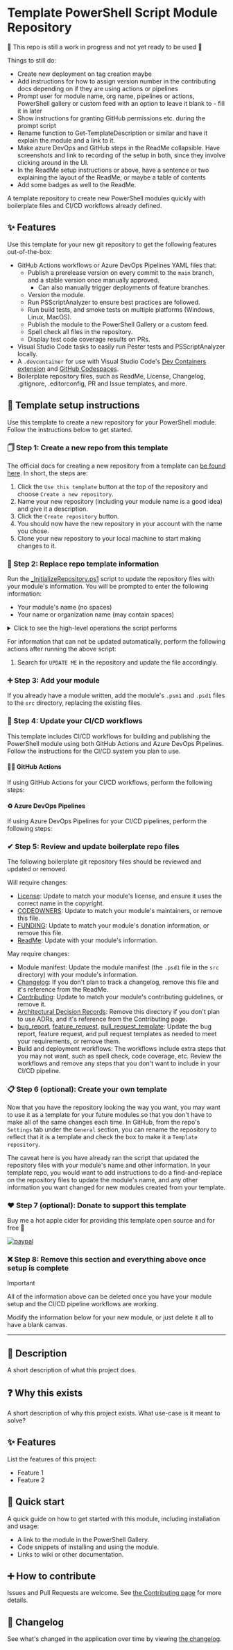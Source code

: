 # Template PowerShell Script Module Repository

🚧 This repo is still a work in progress and not yet ready to be used 🚧

Things to still do:

- Create new deployment on tag creation maybe
- Add instructions for how to assign version number in the contributing docs depending on if they are using actions or pipelines
- Prompt user for module name, org name, pipelines or actions, PowerShell gallery or custom feed with an option to leave it blank to - fill it in later
- Show instructions for granting GitHub permissions etc. during the prompt script
- Rename function to Get-TemplateDescription or similar and have it explain the module and a link to it.
- Make azure DevOps and GitHub steps in the ReadMe collapsible.
  Have screenshots and link to recording of the setup in both, since they involve clicking around in the UI.
- In the ReadMe setup instructions or above, have a sentence or two explaining the layout of the ReadMe, or maybe a table of contents
- Add some badges as well to the ReadMe.

A template repository to create new PowerShell modules quickly with boilerplate files and CI/CD workflows already defined.

## ✨ Features

Use this template for your new git repository to get the following features out-of-the-box:

- GitHub Actions workflows or Azure DevOps Pipelines YAML files that:
  - Publish a prerelease version on every commit to the `main` branch, and a stable version once manually approved.
    - Can also manually trigger deployments of feature branches.
  - Version the module.
  - Run PSScriptAnalyzer to ensure best practices are followed.
  - Run build tests, and smoke tests on multiple platforms (Windows, Linux, MacOS).
  - Publish the module to the PowerShell Gallery or a custom feed.
  - Spell check all files in the repository.
  - Display test code coverage results on PRs.
- Visual Studio Code tasks to easily run Pester tests and PSScriptAnalyzer locally.
- A `.devcontainer` for use with Visual Studio Code's [Dev Containers extension](https://marketplace.visualstudio.com/items?itemName=ms-vscode-remote.remote-containers) and [GitHub Codespaces](https://github.com/features/codespaces).
- Boilerplate repository files, such as ReadMe, License, Changelog, .gitignore, .editorconfig, PR and Issue templates, and more.

## 📄 Template setup instructions

Use this template to create a new repository for your PowerShell module.
Follow the instructions below to get started.

### 🗍 Step 1: Create a new repo from this template

The official docs for creating a new repository from a template can [be found here](https://docs.github.com/en/repositories/creating-and-managing-repositories/creating-a-repository-from-a-template).
In short, the steps are:

1. Click the `Use this template` button at the top of the repository and choose `Create a new repository`.
1. Name your new repository (including your module name is a good idea) and give it a description.
1. Click the `Create repository` button.
1. You should now have the new repository in your account with the name you chose.
1. Clone your new repository to your local machine to start making changes to it.

### 🤖 Step 2: Replace repo template information

Run the [_InitializeRepository.ps1](/_InitializeRepository.ps1) script to update the repository files with your module's information.
You will be prompted to enter the following information:

- Your module's name (no spaces)
- Your name or organization name (may contain spaces)

<details>
<summary>Click to see the high-level operations the script performs</summary>

The script performs the following actions:

- Replaces `Template.PowerShell.ScriptModule` with your module's name.
- Replaces `Daniel Schroeder` with your name or organization name.
- Updates the PowerShell module manifest's `GUID` property with a new unique GUID.

</details>

For information that can not be updated automatically, perform the following actions after running the above script:

1. Search for `UPDATE ME` in the repository and update the file accordingly.

### ➕ Step 3: Add your module

If you already have a module written, add the module's `.psm1` and `.psd1` files to the `src` directory, replacing the existing files.

<!-- 1. Add your module to the `src` directory.
   1. If you already have a module written:
      1. Add the `.psm1` and `.psd1` files directly to the `src` directory.
      1. Delete the `Template.PowerShell.ScriptModule.psm1` and `Template.PowerShell.ScriptModule.psd1` files from the `src` directory.
   1. If you have not written the module yet:
      1. Rename the `Template.PowerShell.ScriptModule.psm1` and `Template.PowerShell.ScriptModule.psd1` files in the `src` directory to match your module name.
1. Perform a find-and-replace across the entire repository to replace `Template.PowerShell.ScriptModule` with your module's name (no spaces). -->

### 🚀 Step 4: Update your CI/CD workflows

This template includes CI/CD workflows for building and publishing the PowerShell module using both GitHub Actions and Azure DevOps Pipelines.
Follow the instructions for the CI/CD system you plan to use.

#### 🐙🐱 GitHub Actions

If using GitHub Actions for your CI/CD workflows, perform the following steps:

#### ♻️ Azure DevOps Pipelines

If using Azure DevOps Pipelines for your CI/CD pipelines, perform the following steps:

### ✔ Step 5: Review and update boilerplate repo files

The following boilerplate git repository files should be reviewed and updated or removed.

Will require changes:

- [License](/License.md): Update to match your module's license, and ensure it uses the correct name in the copyright.
- [CODEOWNERS](/.github/CODEOWNERS): Update to match your module's maintainers, or remove this file.
- [FUNDING](/.github/FUNDING.yml): Update to match your module's donation information, or remove this file.
- [ReadMe](/ReadMe.md): Update with your module's information.

May require changes:

- Module manifest: Update the module manifest (the `.psd1` file in the `src` directory) with your module's information.
- [Changelog](/Changelog.md): If you don't plan to track a changelog, remove this file and it's reference from the ReadMe.
- [Contributing](/docs/Contributing.md): Update to match your module's contributing guidelines, or remove it.
- [Architectural Decision Records](/docs/ArchitectureDecisionRecords/): Remove this directory if you don't plan to use ADRs, and it's reference from the Contributing page.
- [bug_report](/.github/ISSUE_TEMPLATE/bug_report.md), [feature_request](/.github/ISSUE_TEMPLATE/feature_request.md), [pull_request_template](/.github/pull_request_template.md): Update the bug report, feature request, and pull request templates as needed to meet your requirements, or remove them.
- Build and deployment workflows: The workflows include extra steps that you may not want, such as spell check, code coverage, etc.
  Review the workflows and remove any steps that you don't want to include in your CI/CD pipeline.

### 📋 Step 6 (optional): Create your own template

Now that you have the repository looking the way you want, you may want to use it as a template for your future modules so that you don't have to make all of the same changes each time.
In GitHub, from the repo's `Settings` tab under the `General` section, you can rename the repository to reflect that it is a template and check the box to make it a `Template repository`.

The caveat here is you have already ran the script that updated the repository files with your module's name and other information.
In your template repo, you would want to add instructions to do a find-and-replace on the repository files to update the module's name, and any other information you want changed for new modules created from your template.

### ❤ Step 7 (optional): Donate to support this template

Buy me a hot apple cider for providing this template open source and for free 🙂

[![paypal](https://www.paypalobjects.com/en_US/i/btn/btn_donateCC_LG.gif)](https://www.paypal.com/cgi-bin/webscr?cmd=_s-xclick&hosted_button_id=5MWSTSXNYEJWW)

### ❌ Step 8: Remove this section and everything above once setup is complete

> [!IMPORTANT]
> All of the information above can be deleted once you have your module setup and the CI/CD pipeline workflows are working.
>
> Modify the information below for your new module, or just delete it all to have a blank canvas.

---

## 💬 Description

A short description of what this project does.

## ❓ Why this exists

A short description of why this project exists.
What use-case is it meant to solve?

## ✨ Features

List the features of this project:

- Feature 1
- Feature 2

## 🚀 Quick start

A quick guide on how to get started with this module, including installation and usage:

- A link to the module in the PowerShell Gallery.
- Code snippets of installing and using the module.
- Links to wiki or other documentation.

## ➕ How to contribute

Issues and Pull Requests are welcome.
See [the Contributing page](docs/Contributing.md) for more details.

## 📃 Changelog

See what's changed in the application over time by viewing [the changelog](Changelog.md).
